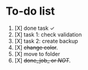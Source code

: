 # To-do list

1. [X] done task ✓
2. [X] task 1: check validation
3. [X] task 2: create backup
4. [X] ~~change color~~.
5. [X] move to folder
6. [X] ~~done_job_ or _NOT_~~.
